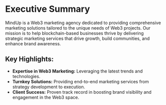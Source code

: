 # Executive Summary

MindUp is a Web3 marketing agency dedicated to providing comprehensive marketing solutions tailored to the unique needs of Web3 projects. Our mission is to help blockchain-based businesses thrive by delivering strategic marketing services that drive growth, build communities, and enhance brand awareness.

## Key Highlights:
- **Expertise in Web3 Marketing:** Leveraging the latest trends and technologies.
- **Turnkey Solutions:** Providing end-to-end marketing services from strategy development to execution.
- **Client Success:** Proven track record in boosting brand visibility and engagement in the Web3 space.
